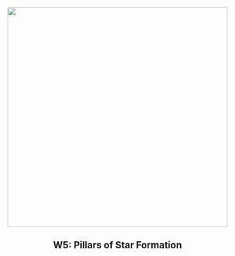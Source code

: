 
<p align="center"><img src="https://apod.nasa.gov/apod/image/2506/ic1848_WISEantonucci_1080.jpg" width="500" height="500"></p>
<h2 align="center"> W5: Pillars of Star Formation </h2>
